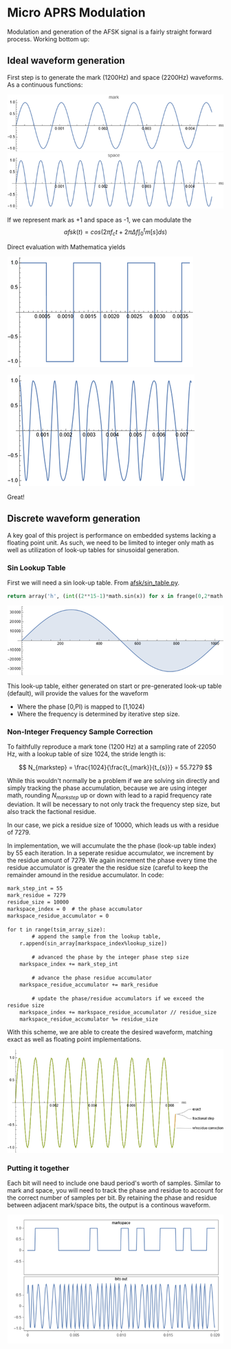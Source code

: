 


# Micro APRS Modulation

Modulation and generation of the AFSK signal is a fairly straight forward process.  Working bottom up:

## Ideal waveform generation

First step is to generate the mark (1200Hz) and space (2200Hz) waveforms.  As a continuous functions:
  
![AFSK Mark](mark.png?raw=true "Mark Waveform")
![AFSK Space](space.png?raw=true "Space Waveform")

If we represent mark as +1 and space as -1, we can modulate the 
$$afsk(t) = cos\left(2 \pi f_c t + 2 \pi \Delta f  \int_{0}^t m[s] d s \right) $$

Direct evaluation with Mathematica yields 

![AFSK Square](square.png?raw=true "Square Waveform")

![Afsk](afsk_continuous.png?raw=true "Afsk")

Great!


## Discrete waveform generation

A key goal of this project is performance on embedded systems lacking a floating point unit.  As such, we need to be limited to integer only math as well as utilization of look-up tables for sinusoidal generation.

### Sin Lookup Table

First we will need a sin look-up table.  From [afsk/sin_table.py](https://github.com/stephanelsmith/micro-aprs-modem/blob/master/afsk/sin_table.py). 

```python
return array('h', (int((2**15-1)*math.sin(x)) for x in frange(0,2*math.pi,2*math.pi/size)))
```

![Discrete Sin](discrete_sin.png?raw=true "Discrete Sin")

This look-up table, either generated on start or pre-generated look-up table (default), will provide the values for the waveform
- Where the phase [0,PI) is mapped to [1,1024)
- Where the frequency is determined by iterative step size.

### Non-Integer Frequency Sample Correction

To faithfully reproduce a mark tone (1200 Hz) at a sampling rate of 22050 Hz, with a lookup table of size 1024, the stride length is:

$$ N_{markstep} = \frac{1024}{\frac{t_{mark}}{t_{s}}} = 55.7279 $$ 

While this wouldn't normally be a problem if we are solving sin directly and simply tracking the phase accumulation, because we are using integer math, rounding $N_{markstep}$ up or down with lead to a rapid frequency rate deviation.  It will be necessary to not only track the frequency step size, but also track the factional residue.

In our case, we pick a residue size of 10000, which leads us with a residue of 7279.

In implementation, we will accumulate the the phase (look-up table index) by 55 each iteration.  In a seperate residue accumulator, we increment by the residue amount of 7279.  We again increment the phase every time the residue accumulator is greater the the residue size (careful to keep the remainder amound in the residue accumulator.  In code:

```
mark_step_int = 55 
mark_residue = 7279
residue_size = 10000
markspace_index = 0  # the phase accumulator
markspace_residue_accumulator = 0

for t in range(tsim_array_size):
        # append the sample from the lookup table, 
	r.append(sin_array[markspace_index%lookup_size])

        # advanced the phase by the integer phase step size
	markspace_index += mark_step_int

        # advance the phase residue accumulator
	markspace_residue_accumulator += mark_residue

        # update the phase/residue accumulators if we exceed the residue size
	markspace_index += markspace_residue_accumulator // residue_size 
	markspace_residue_accumulator %= residue_size
```

With this scheme, we are able to create the desired waveform, matching exact as well as floating point implementations.

![Compare Sin](sin_out.png?raw=true "Compare Sin")

### Putting it together

Each bit will need to include one baud period's worth of samples.  Similar to mark and space, you will need to track the phase and residue to account for the correct number of samples per bit.  By retaining the phase and residue between adjacent mark/space bits, the output is a continous waveform.

![Mark/Space](markspace_out.png?raw=true "Mark/Space")

 



